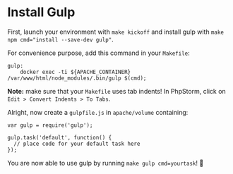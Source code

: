 # Install Gulp

First, launch your environment with `make kickoff` and install gulp with `make npm cmd="install --save-dev gulp"`.

For convenience purpose, add this command in your `Makefile`:

```
gulp:
	docker exec -ti ${APACHE_CONTAINER} /var/www/html/node_modules/.bin/gulp $(cmd);
```

**Note:** make sure that your `Makefile` uses tab indents! In PhpStorm, click on `Edit > Convert Indents > To Tabs`.

Alright, now create a `gulpfile.js` in `apache/volume` containing:

```
var gulp = require('gulp');

gulp.task('default', function() {
  // place code for your default task here
});
```

You are now able to use gulp by running `make gulp cmd=yourtask`! :metal:

